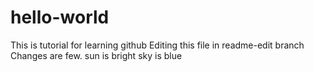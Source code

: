 # hello-world
This is tutorial for learning github
Editing this file in readme-edit branch
Changes are few.
sun is bright
sky is blue
